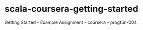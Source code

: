 scala-coursera-getting-started
==============================

Getting Started - Example Assignment - coursera - progfun-004
